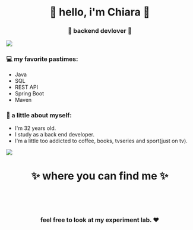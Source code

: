 <h1 align="center"> 🤩 hello, i'm Chiara 🤩 </h1>
<h3 align="center">🚀 backend devlover 🚀</h3>

<img src="https://yata-apix-a9caea66-ad78-425f-aa08-e292558ebb65.lss.locawebcorp.com.br/b7c7dbff38ae4f419c94ce8d2254b9d9.png"> 

### 💻 my favorite pastimes:
- Java
- SQL
- REST API
- Spring Boot
- Maven

### 👧 a little about myself:
- I'm 32 years old.
- I study as a back end developer.
- I'm a little too addicted to coffee, books, tvseries and sport(just on tv).

<img src="https://yata-apix-a9caea66-ad78-425f-aa08-e292558ebb65.lss.locawebcorp.com.br/b7c7dbff38ae4f419c94ce8d2254b9d9.png"> 

<h1 align="center">
✨ where you can find me ✨
  
  <p align="center"><br/>
   <a href="www.linkedin.com/in/chiara-giovoni-72a038160">
  </a>
  
</p>
</h1>

<h3 align="center"><strong> feel free to look at my experiment lab. ❤ </strong> </h3>
